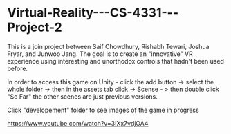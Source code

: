 # Virtual-Reality---CS-4331---Project-2
This is a join project between Saif Chowdhury, Rishabh Tewari, Joshua Fryar, and Junwoo Jang. The goal is to create an "innovative" VR experience using interesting and unorthodox controls that hadn't been used before.

In order to access this game on Unity - click the add button -> select the whole folder -> then in the assets tab click -> Scense - > then double click "So Far" the other scenes are just previous versions.

Click "developement" folder to see images of the game in progress

https://www.youtube.com/watch?v=3IXx7vdjOA4

